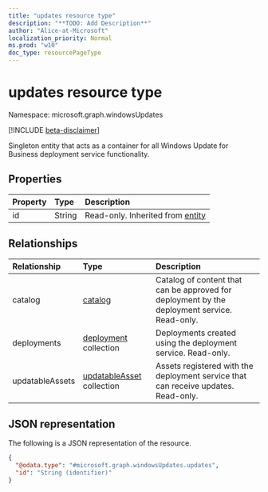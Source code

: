 ```yaml
---
title: "updates resource type"
description: "**TODO: Add Description**"
author: "Alice-at-Microsoft"
localization_priority: Normal
ms.prod: "w10"
doc_type: resourcePageType
---
```


# updates resource type

Namespace: microsoft.graph.windowsUpdates

[!INCLUDE [beta-disclaimer](../../includes/beta-disclaimer.md)]

Singleton entity that acts as a container for all Windows Update for Business deployment service functionality. 

## Properties
|Property|Type|Description|
|:---|:---|:---|
|id|String|Read-only. Inherited from [entity](../resources/entity.md)|

## Relationships
|Relationship|Type|Description|
|:---|:---|:---|
|catalog|[catalog](../resources/windowsupdates-catalog.md)|Catalog of content that can be approved for deployment by the deployment service. Read-only.|
|deployments|[deployment](../resources/windowsupdates-deployment.md) collection|Deployments created using the deployment service. Read-only.|
|updatableAssets|[updatableAsset](../resources/windowsupdates-updatableasset.md) collection|Assets registered with the deployment service that can receive updates. Read-only.|

## JSON representation
The following is a JSON representation of the resource.
<!-- {
  "blockType": "resource",
  "keyProperty": "id",
  "@odata.type": "microsoft.graph.windowsUpdates.windows",
  "baseType": "microsoft.graph.entity",
  "openType": false
}
-->
``` json
{
  "@odata.type": "#microsoft.graph.windowsUpdates.updates",
  "id": "String (identifier)"
}
```

